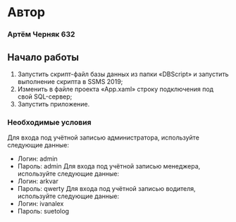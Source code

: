 # Автор 
###  Артём Черняк 632
## Начало работы

1. Запустить скрипт-файл базы данных из папки «DBScript» и запустить выполнение скрипта в SSMS 2019;
2. Изменить в файле проекта «App.xaml» строку подключения под свой SQL-сервер;
3. Запустить приложение.

### Необходимые условия

Для входа под учётной записью администратора, используйте следующие данные:
  - Логин: admin
  - Пароль: admin
Для входа под учётной записью менеджера, используйте следующие данные:
  - Логин: arkvar
  - Пароль: qwerty
Для входа под учётной записью водителя, используйте следующие данные:
  - Логин: ivanalex
  - Пароль: suetolog
